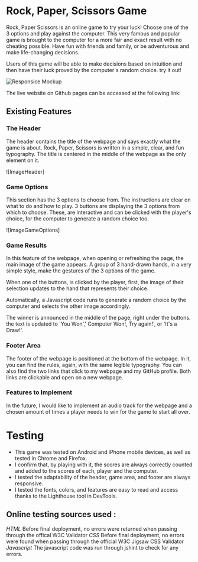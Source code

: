 # Rock, Paper, Scissors Game

Rock, Paper Scissors is an online game to try your luck! Choose one of the 3 options and play against the computer. This very famous and popular game is brought to the computer for a more fair and exact result with no cheating possible. Have fun with friends and family, or be adventurous and make life-changing decisions.

Users of this game will be able to make decisions based on intuition and then have their luck proved by the computer`s random choice. try it out!

![Responsice Mockup](/assets/images/newresponsivemuckup.jpg)

The live website on Github pages can be accessed at the following link:

## Existing Features

### The Header

The header contains the title of the webpage and says exactly what the game is about. Rock, Paper, Scissors is written in a simple, clear, and fun typography. The title is centered in the middle of the webpage as the only element on it.

![ImageHeader]

### Game Options

This section has the 3 options to choose from. The instructions are clear on what to do and how to play. 3 buttons are displaying the 3 options from which to choose. These, are interactive and can be clicked with the player's choice, for the computer to generate a random choice too.

![ImageGameOptions]

### Game Results

In this feature of the webpage, when opening or refreshing the page, the main image of the game appears. A group of 3 hand-drawn hands, in a very simple style, make the gestures of the 3 options of the game.

When one of the buttons, is clicked by the player, first, the image of their selection updates to the hand that represents their choice.

Automatically, a Javascript code runs to generate a random choice by the computer and selects the other image accordingly.

The winner is announced in the middle of the page, right under the buttons. the text is updated to 'You Won',' Computer Won!, Try again!', or 'It's a Draw!'.

### Footer Area

The footer of the webpage is positioned at the bottom of the webpage. In it, you can find the rules, again, with the same legible typography.
You can also find the two links that click to my webpage and my GitHub profile. Both links are clickable and open on a new webpage.

### Features to Implement

In the future, I would like to implement an audio track for the webpage and a chosen amount of times a player needs to win for the game to start all over.

# Testing 

* This game was tested on Android and iPhone mobile devices, as well as tested in Chrome and Firefox.
* I confirm that, by playing with it, the scores are always correctly counted and added to the scores of each, player and the computer. 
* I tested the adaptability of the header, game area, and footer are always responsive.
* I  tested the fonts, colors, and features are easy to read and access thanks to the Lighthouse tool in DevTools.
## Online testing sources used : ##
*HTML*
Before final deployment, no errors were returned when passing through the offical W3C Validator
*CSS*
Before final deployment, no errors were found when passing through the official W3C Jigsaw CSS Validator
*Javascript*
The javascript code was run through jshint to check for any errors.


